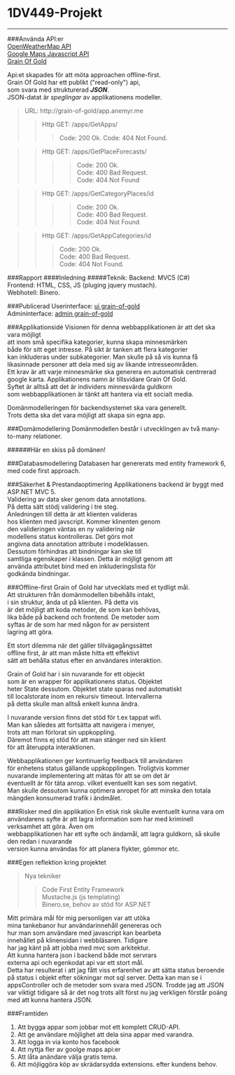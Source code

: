 # 1DV449-Projekt
---
###Använda API:er		
[OpenWeatherMap API](http://openweathermap.org/)		
[Google Maps Javascript API](https://developers.google.com/maps/documentation/javascript/tutorial/)		
[Grain Of Gold](https://grain-of-gold.anemyr.me)        	

Api:et skapades för att möta approachen offline-first.           
Grain Of Gold har ett publikt ("read-only") api,       
som svara med strukturerad ***JSON***.		
JSON-datat är *speglingar* av applikationens modeller.		

>URL: http://grain-of-gold/app.anemyr.me		
>>Http GET: /apps/GetApps/
>>>Code: 200 Ok.
>>>Code: 404 Not Found.     

>>Http GET: /apps/GetPlaceForecasts/                        
>>>>Code: 200 Ok.       
>>>>Code: 400 Bad Request.      
>>>>Code: 404 Not Found     
	
>>Http GET: /apps/GetCategoryPlaces/id      
>>>>Code: 200 Ok.       
>>>>Code: 400 Bad Request.      
>>>>Code: 404 Not Found     
		
>>Http GET: /apps/GetAppCategories/id       		
>>>Code: 200 Ok.        
>>>Code: 400 Bad Request.       
>>>Code: 404 Not Found.     

###Rapport
####Inledning 
#####Teknik:
Backend: MVC5 (C#)      
Frontend: HTML, CSS, JS (pluging jquery mustach).       
Webhotell: Binero.      

###Publicerad
Userinterface:  [ui    grain-of-gold](http://grain-of-gold.anemyr.me/ui)        
Admininterface: [admin grain-of-gold](http://grain-of-gold.anemyr.me)

###Applikationsidé
Visionen för denna webbapplikationen är att det ska vara möjligt		
att inom små specifika kategorier, kunna skapa minnesmärken		
både för sitt eget intresse. På sikt är tanken att flera kategorier     
kan inkluderas under subkategorier. Man skulle på så vis kunna få       
likasinnade personer att dela med sig av likande intresseområden.       
Ett krav är att varje minnesmärke ska generera en automatisk centrrerad     
google karta. Applikationens namn är tillsvidare Grain Of Gold.     
Syftet är alltså att det är individers minnesvärda guldkorn     
som webbapplikationen är tänkt att hantera via ett socialt media.        
      
Domänmodelleringen för backendsystemet ska vara generellt.      
Trots detta ska det vara möjligt att skapa sin egna app.        

###Domämodellering
Domänmodellen består i utvecklingen av två many-to-many relationer.     

######Här en skiss på domänen!

###Databasmodellering
Databasen har genererats med entity framework 6,		
med code first approach.

###Säkerhet & Prestandaoptimering
Applikationens backend är byggt med ASP.NET MVC 5.                   
Validering av data sker genom data annotations.          
På detta sätt stödj validering i tre steg.            
Anledningen till detta är att klienten valideras                    
hos klienten med javscript. Kommer klinenten genom            
den valideringen väntas en ny validering när        
modellens status kontrolleras. Det görs mot      
angivna data annotation attribute i modelklassen.       
Dessutom förhindras att bindningar kan ske till          
samtliga egenskaper i klassen. Detta är möjligt genom att              
använda attributet bind med en inkluderingslista för         
godkända bindningar.

###Offline-first
Grain of Gold har utvecklats med et tydligt mål.        
Att strukturen från domänmodellen bibehålls intakt,     
i sin struktur, ända ut på klienten. På detta vis                       
är det möjligt att koda metoder, de som kan behövas,        
lika både på backend och frontend. De metoder som       
syftas är de som har med någon for av persistent     
lagring att göra.        

Ett stort dilemma när det gäller tillvägagångssättet         
offline first, är att man måste hitta ett effektivt     
sätt att behålla status efter en användares interaktion.        

Grain of Gold har i sin nuvarande for ett objeckt       
som är en wrapper för applikationens status. Objektet                       
heter State dessutom. Objektet state sparas ned automatiskt     
till localstorate inom en rekursiv timeout. Intervallerna       
på detta skulle man alltså enkelt kunna ändra.

I nuvarande version finns det stöd för t.ex tappat wifi.                
Man kan således att fortsätta att navigera i menyer,              
trots att man förlorat sin uppkoppling.     
Däremot finns ej stöd för att man stänger ned sin klient        
för att återuppta interaktionen.      

Webbapplikationen ger kontinuerlig feedback till användaren              
för enhetens status gällande uppkopplingen. Troligtvis kommer      
nuvarande implementering att mätas för att se om det är     
éventuellt är för täta anrop. vilket eventuellt kan ses som negativt.              
Man skulle dessutom kunna optimera anropet för att minska
den totala mängden konsumerad trafik i ändmålet.      

###Risker med din applikation
En etisk risk skulle eventuellt kunna vara om       
användarens syfte är att lagra information som
har med kriminell verksamhet att göra. Även om      
webbapplikationen har ett syfte och ändamål,
att lagra guldkorn, så skulle den redan i nuvarande     
version kunna användas för att planera flykter, gömmor etc.

###Egen reflektion kring projektet

>Nya tekniker     
>>Code First Entity Framework       
>>Mustache.js (js templating)       
>>Binero.se, behov av stöd för ASP.NET      

Mitt primära mål för mig personligen var att utöka      
mina tankebanor hur användarinnehåll genereras och      
hur man som användare med javascript kan bearbeta       
innehållet på klinensidan i webbläsaren. Tidigare       
har jag känt på att jobba med mvc som arkitektur.       
Att kunna hantera json i backend både mot servrars      
externa api och egenkodat api var ett stort mål.        
Detta har resulterat i att jag fått viss erfarenhet
av att sätta status beroende på status i objekt
efter sökningar mot sql server. Detta kan man
se i appsController och de metoder som svara
med JSON. Trodde jag att JSON var viktigt tidigare
så är det nog trots allt först nu jag verkligen 
förstår poäng med att kunna hantera JSON.

###Framtiden
1. Att bygga appar som jobbar mot ett komplett CRUD-API.
2. Att ge användare möjlighet att dela sina appar med varandra.
3. Att logga in via konto hos facebook
4. Att nyttja fler av goolge maps api:er
5. Att låta anändare välja gratis tema.
6. Att möjliggöra köp av skrädarsydda extensions. efter kundens behov.



